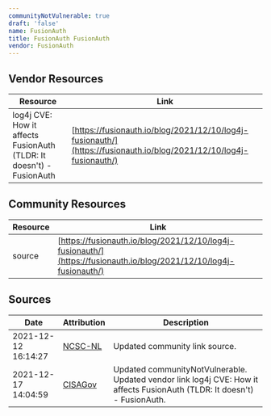 ```yaml
---
communityNotVulnerable: true
draft: 'false'
name: FusionAuth
title: FusionAuth FusionAuth
vendor: FusionAuth
---
```


## Vendor Resources
| Resource | Link |
| --- | --- |
| log4j CVE: How it affects FusionAuth (TLDR: It doesn't) - FusionAuth | [https://fusionauth.io/blog/2021/12/10/log4j-fusionauth/](https://fusionauth.io/blog/2021/12/10/log4j-fusionauth/) |

## Community Resources
| Resource | Link |
| --- | --- |
| source | [https://fusionauth.io/blog/2021/12/10/log4j-fusionauth/](https://fusionauth.io/blog/2021/12/10/log4j-fusionauth/) |


## Sources
| Date | Attribution | Description |
| --- | --- | --- |
| 2021-12-12 16:14:27 | [NCSC-NL](https://github.com/NCSC-NL/log4shell/blob/main/software/README.md) | Updated community link source.  |
| 2021-12-17 14:04:59 | [CISAGov](https://raw.githubusercontent.com/cisagov/log4j-affected-db/develop/README.md) | Updated communityNotVulnerable. Updated vendor link log4j CVE: How it affects FusionAuth (TLDR: It doesn't) - FusionAuth.  |
